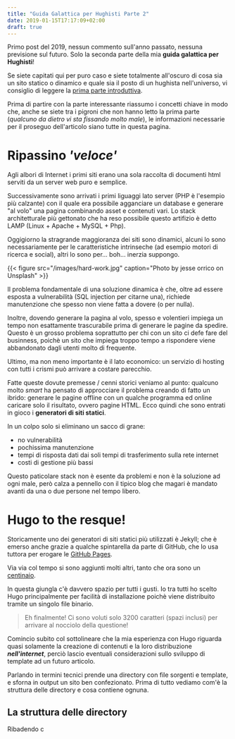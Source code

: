 ```yaml
---
title: "Guida Galattica per Hughisti Parte 2"
date: 2019-01-15T17:17:09+02:00
draft: true
---
```

Primo post del 2019, nessun commento sull'anno passato, nessuna previsione sul futuro.
Solo la seconda parte della mia **guida galattica per Hughisti**!

Se siete capitati qui per puro caso e siete totalmente all'oscuro di cosa sia un sito statico o dinamico e quale sia il posto di un hughista nell'universo,
vi consiglio di leggere la [prima parte introduttiva](/blog/guida-galattica-per-hughisti-parte-1).

Prima di partire con la parte interessante riassumo i concetti chiave in modo che, anche se siete
tra i pigroni che non hanno letto la prima parte (*qualcuno da dietro vi sta fissando molto male*),
le informazioni necessarie per il proseguo dell'articolo siano tutte in questa pagina.

# Ripassino *'veloce'*

Agli albori di Internet i primi siti erano una sola raccolta di documenti html serviti da un server web puro e semplice.

Successivamente sono arrivati i primi liguaggi lato server (PHP è l'esempio più calzante) con il quale era possibile agganciare un database e generare "al volo" una pagina combinando asset e contenuti vari. Lo stack architetturale più gettonato che ha reso possibile questo artifizio è detto LAMP (Linux + Apache + MySQL + Php).

Oggigiorno la stragrande maggioranza dei siti sono dinamici, alcuni lo sono necessariamente
per le caratteristiche intrinseche (ad esempio motori di ricerca e social), altri lo sono per... boh... inerzia suppongo.

{{< figure src="/images/hard-work.jpg" caption="Photo by jesse orrico on Unsplash" >}}

Il problema fondamentale di una soluzione dinamica è che, oltre ad essere esposta a vulnerabilità (SQL injection per citarne una), richiede manutenzione che spesso non viene fatta a dovere (o per nulla).

Inoltre, dovendo generare la pagina al volo, spesso e volentieri impiega un tempo non esattamente trascurabile prima di generare le pagine da spedire. Questo è un grosso problema soprattutto per chi con un sito ci defe fare del businness, poichè un sito che impiega troppo tempo a rispondere viene abbandonato dagli utenti molto di frequente.

Ultimo, ma non meno importante è il lato economico: un servizio di hosting con tutti i crismi
può arrivare a costare parecchio.

Fatte queste dovute premesse / cenni storici veniamo al punto: qualcuno molto *smart*
ha pensato di approcciare il problema creando di fatto un ibrido: generare le pagine offline con un qualche programma ed online caricare solo il risultato, ovvero pagine HTML. Ecco quindi che sono entrati in gioco i **generatori di siti statici**.

In un colpo solo si eliminano un sacco di grane:

* no vulnerabilità
* pochissima manutenzione
* tempi di risposta dati dai soli tempi di trasferimento sulla rete internet
* costi di gestione più bassi

Questo paticolare stack non è esente da problemi e non è la soluzione ad ogni male, però calza a pennello con il tipico blog che magari è mandato avanti da una o due persone nel tempo libero.

# Hugo to the resque!

Storicamente uno dei generatori di siti statici più utilizzati è Jekyll; che è emerso anche grazie a qualche spintarella da parte di GitHub, che lo usa tuttora per erogare le [GitHub Pages](https://pages.github.com).

Via via col tempo si sono aggiunti molti altri, tanto che ora sono un [centinaio](https://www.staticgen.com).

In questa giungla c'è davvero spazio per tutti i gusti. Io tra tutti ho scelto Hugo principalmente per facilità di installazione poichè viene distribuito tramite un singolo file binario.

>  Eh finalmente! Ci sono voluti solo 3200 caratteri (spazi inclusi) per arrivare al nocciolo della questione!

Comincio subito col sottolineare che la mia esperienza con Hugo riguarda quasi solamente la creazione di contenuti
e la loro distribuzione ***nell'internet***, perciò lascio eventuali considerazioni sullo sviluppo di template ad un futuro
articolo.

Parlando in termini tecnici prende una directory con file sorgenti e template, e sforna in output un sito ben confezionato.
Prima di tutto vediamo com'è la struttura delle directory e cosa contiene ognuna.

## La struttura delle directory
Ribadendo c
